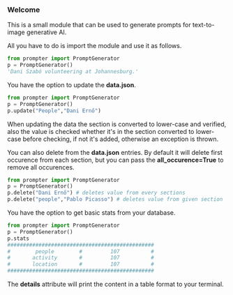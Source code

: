 ### Welcome

This is a small module that can be used to generate prompts for text-to-image generative AI.

All you have to do is import the module and use it as follows.

``` python
from prompter import PromptGenerator
p = PromptGenerator()
'Dani Szabó volunteering at Johannesburg.'
```

You have the option to update the **data.json**.

``` python
from prompter import PromptGenerator
p = PromptGenerator()
p.update("People","Dani Ernő")
```

When updating the data the section is converted to lower-case and verified, also the value is checked whether it's in the section converted to lower-case before checking, if not it's added, otherwise an exception is thrown.

You can also delete from the **data.json** entries. By default it will delete first occurence from each section, but you can pass the **all_occurence=True** to remove all occurences.

``` python
from prompter import PromptGenerator
p = PromptGenerator()
p.delete("Dani Ernő") # deletes value from every sections
p.delete("people","Pablo Picasso") # deletes value from given section
```

You have the option to get basic stats from your database.

``` python
from prompter import PromptGenerator
p = PromptGenerator()
p.stats
###############################################
#        people        #         107          #
#       activity       #         107          #
#       location       #         107          #
###############################################
```

The **details** attribute will print the content in a table format to your terminal.

